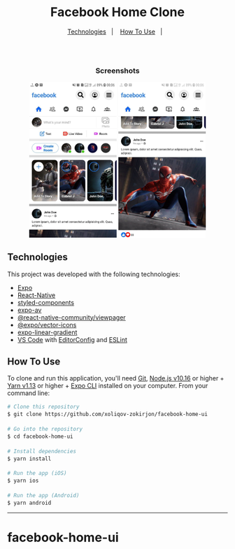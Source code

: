 <h1 align="center">
    Facebook Home Clone
</h1>

<p align="center">
  <a href="#technologies">Technologies</a>&nbsp;&nbsp;&nbsp;|&nbsp;&nbsp;&nbsp;
  <a href="#how-to-use">How To Use</a>&nbsp;&nbsp;&nbsp;|&nbsp;&nbsp;&nbsp;
</p>

<br>
<br>

<h3 align="center">
    Screenshots
</h3>
<p align="center">
  <img src="screenshots/facebook.jpg" width="200">
  <img src="screenshots/facebook-1.jpg" width="200">
</p>

## Technologies

This project was developed with the following technologies:

- [Expo](https://expo.io/)
- [React-Native](https://facebook.github.io/react-native/)
- [styled-components](https://www.styled-components.com/)
- [expo-av](https://docs.expo.io/versions/latest/sdk/av/)
- [@react-native-community/viewpager](https://github.com/react-native-community/react-native-viewpager)
- [@expo/vector-icons](https://expo.github.io/vector-icons/)
- [expo-linear-gradient](https://docs.expo.io/versions/latest/sdk/linear-gradient/)
- [VS Code][vc] with [EditorConfig][vceditconfig] and [ESLint][vceslint]

## How To Use

To clone and run this application, you'll need [Git](https://git-scm.com), [Node.js v10.16][nodejs] or higher + [Yarn v1.13][yarn] or higher + [Expo CLI][expo] installed on your computer. From your command line:

```bash
# Clone this repository
$ git clone https://github.com/xoliqov-zokirjon/facebook-home-ui

# Go into the repository
$ cd facebook-home-ui

# Install dependencies
$ yarn install

# Run the app (iOS)
$ yarn ios

# Run the app (Android)
$ yarn android
```

---

[nodejs]: https://nodejs.org/
[expo]: https://expo.io/tools
[yarn]: https://yarnpkg.com/
[vc]: https://code.visualstudio.com/
[vceditconfig]: https://marketplace.visualstudio.com/items?itemName=EditorConfig.EditorConfig
[vceslint]: https://marketplace.visualstudio.com/items?itemName=dbaeumer.vscode-eslint
# facebook-home-ui
 
